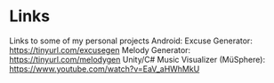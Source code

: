 # Links
Links to some of my personal projects
Android:
  Excuse Generator: https://tinyurl.com/excusegen
  Melody Generator: https://tinyurl.com/melodygen
Unity/C#
  Music Visualizer (MüSphere): https://www.youtube.com/watch?v=EaV_aHWhMkU
